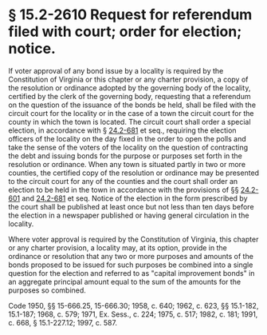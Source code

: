 # § 15.2-2610 Request for referendum filed with court; order for election; notice.

<p>If voter approval of any bond issue by a locality is required by the Constitution of Virginia or this chapter or any charter provision, a copy of the resolution or ordinance adopted by the governing body of the locality, certified by the clerk of the governing body, requesting that a referendum on the question of the issuance of the bonds be held, shall be filed with the circuit court for the locality or in the case of a town the circuit court for the county in which the town is located. The circuit court shall order a special election, in accordance with § <a href='http://law.lis.virginia.gov/vacode/24.2-681/'>24.2-681</a> et seq., requiring the election officers of the locality on the day fixed in the order to open the polls and take the sense of the voters of the locality on the question of contracting the debt and issuing bonds for the purpose or purposes set forth in the resolution or ordinance. When any town is situated partly in two or more counties, the certified copy of the resolution or ordinance may be presented to the circuit court for any of the counties and the court shall order an election to be held in the town in accordance with the provisions of §§ <a href='http://law.lis.virginia.gov/vacode/24.2-601/'>24.2-601</a> and <a href='http://law.lis.virginia.gov/vacode/24.2-681/'>24.2-681</a> et seq. Notice of the election in the form prescribed by the court shall be published at least once but not less than ten days before the election in a newspaper published or having general circulation in the locality.</p><p>Where voter approval is required by the Constitution of Virginia, this chapter or any charter provision, a locality may, at its option, provide in the ordinance or resolution that any two or more purposes and amounts of the bonds proposed to be issued for such purposes be combined into a single question for the election and referred to as "capital improvement bonds" in an aggregate principal amount equal to the sum of the amounts for the purposes so combined.</p><p>Code 1950, §§ 15-666.25, 15-666.30; 1958, c. 640; 1962, c. 623, §§ 15.1-182, 15.1-187; 1968, c. 579; 1971, Ex. Sess., c. 224; 1975, c. 517; 1982, c. 181; 1991, c. 668, § 15.1-227.12; 1997, c. 587.</p>